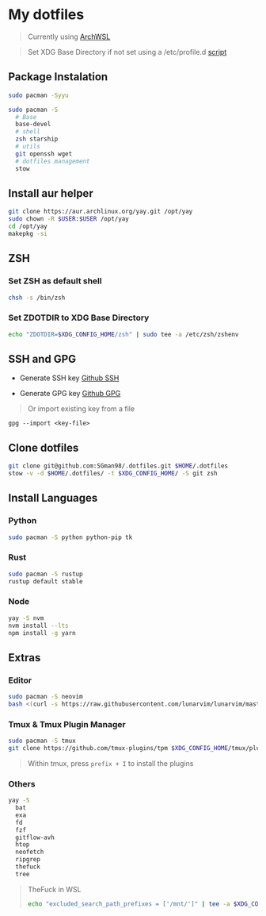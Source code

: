 # My dotfiles

> Currently using [ArchWSL](https://wsldl-pg.github.io/ArchW-docs/How-to-Setup/)

> Set XDG Base Directory if not set using a /etc/profile.d [script](https://github.com/Conaclos/profile.d/blob/master/10-xdg-base-dirs.sh)

## Package Instalation

```sh
sudo pacman -Syyu
```

```sh
sudo pacman -S
  # Base
  base-devel
  # shell
  zsh starship
  # utils
  git openssh wget
  # dotfiles management
  stow
```

## Install aur helper

```sh
git clone https://aur.archlinux.org/yay.git /opt/yay
sudo chown -R $USER:$USER /opt/yay
cd /opt/yay
makepkg -si
```

## ZSH

### Set ZSH as default shell

```sh
chsh -s /bin/zsh
```

### Set ZDOTDIR to XDG Base Directory

```sh
echo "ZDOTDIR=$XDG_CONFIG_HOME/zsh" | sudo tee -a /etc/zsh/zshenv
```

## SSH and GPG

- Generate SSH key [Github SSH](https://docs.github.com/en/github/authenticating-to-github/connecting-to-github-with-ssh/generating-a-new-ssh-key-and-adding-it-to-the-ssh-agent)

- Generate GPG key [Github GPG](https://docs.github.com/en/github/authenticating-to-github/managing-commit-signature-verification/generating-a-new-gpg-key)

> Or import existing key from a file

```
gpg --import <key-file>
```

## Clone dotfiles

```sh
git clone git@github.com:SGman98/.dotfiles.git $HOME/.dotfiles
stow -v -d $HOME/.dotfiles/ -t $XDG_CONFIG_HOME/ -S git zsh
```

## Install Languages

### Python

```sh
sudo pacman -S python python-pip tk
```

### Rust

```sh
sudo pacman -S rustup
rustup default stable
```

### Node

```sh
yay -S nvm
nvm install --lts
npm install -g yarn
```

## Extras

### Editor

```sh
sudo pacman -S neovim
bash <(curl -s https://raw.githubusercontent.com/lunarvim/lunarvim/master/utils/installer/install.sh)
```

### Tmux & Tmux Plugin Manager

```sh
sudo pacman -S tmux
git clone https://github.com/tmux-plugins/tpm $XDG_CONFIG_HOME/tmux/plugins/tpm
```

> Within tmux, press `prefix + I` to install the plugins

### Others

```sh
yay -S
  bat
  exa
  fd
  fzf
  gitflow-avh
  htop
  neofetch
  ripgrep
  thefuck
  tree
```

> TheFuck in WSL
>
> ```sh
> echo "excluded_search_path_prefixes = ['/mnt/']" | tee -a $XDG_CONFIG_HOME/thefuck/settings.py
> ```

